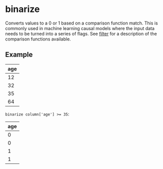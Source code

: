 # binarize

Converts values to a 0 or 1 based on a comparison function match. This is commonly used in machine learning causal models where the input data needs to be turned into a series of flags. See [filter](./filter.md) for a description of the comparison functions available.

## Example

| age |
| --- |
| 12  |
| 32  |
| 35  |
| 64  |

`binarize column['age'] >= 35`:

| age |
| --- |
| 0   |
| 0   |
| 1   |
| 1   |
